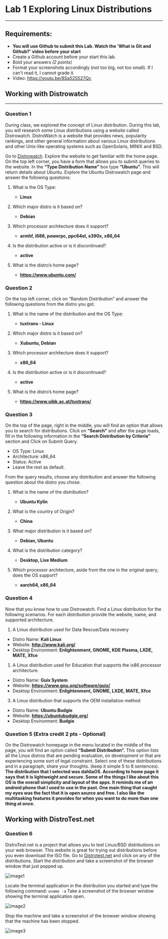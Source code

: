 # Lab 1 Exploring Linux Distributions
---
## Requirements:
* **You will use Github to submit this Lab. Watch the 'What is Git and Github?' video before your start**
* Create a Github account before your start this lab.
* Bold your answers *(2 points)*
* Format your screenshots accordingly (not too big, not too small). If I can’t read it, I cannot grade it.
* Video: https://youtu.be/8Sa52S527Qc


## Working with Distrowatch
---
### Question 1
During class, we explored the concept of Linux distribution. During this lab, you will research some Linux distributions using a website called Distrowatch. DistroWatch is a website that provides news, popularity rankings, and other general information about various Linux distributions and other Unix-like operating systems such as OpenSolaris, MINIX and BSD. 

Go to [Distrowatch](https://distrowatch.com/). Explore the website to get familiar with the home page. On the top left corner, you have a form that allows you to submit queries to the website. In the **“Type Distribution Name”** box type **“Ubuntu”.**  This will return details about Ubuntu. Explore the Ubuntu Distrowatch page and answer the following questions:

1. What is the OS Type: 
   * **Linux**

2. Which major distro is it based on?  
   * **Debian**
   
3. Which processor architecture does it support?  
   * **armhf, i686, powerpc, ppc64el, s390x, x86_64**

4. Is the distribution active or is it discontinued?  
   * **active**

5. What is the distro’s home page?  
   * **https://www.ubuntu.com/**

### Question 2
On the top left corner, click on “Random Distribution” and answer the following questions from the distro you got.
1. What is the name of the distribution and the OS Type: 
   * **tuxtrans - Linux**

2. Which major distro is it based on?  
   * **Xubuntu, Debian**
   
3. Which processor architecture does it support?  
   * **x86_64**

4. Is the distribution active or is it discontinued?  
   * **active**

5. What is the distro’s home page?  
   * **https://www.uibk.ac.at/tuxtrans/**

### Question 3
On the top of the page, right in the middle, you will find an option that allows you to search for distributions. 
Click on **“Search”** and after the page loads, fill in the following information in the **“Search Distribution by Criteria”** section and Click on Submit Query.
* OS Type: Linux
* Architecture: x86_64
* Status: Active
* Leave the rest as default.

From the query results, choose any distribution and answer the following question about the distro you chose.

1. What is the name of the distribution? 
   * **Ubuntu Kylin**
  
2. What is the country of Origin?
   * **China**
  
3. What major distribution is it based on?
   * **Debian, Ubuntu**

4. What is the distribution category?
   * **Desktop, Live Medium**
  
5. Which processor architecture, aside from the one in the original query, does the OS support?
   * **aarch64, x86_64**

### Question 4
Now that you know how to use Distrowatch. Find a Linux distribution for the following scenarios. For each distribution provide the website, name, and supported architecture.

1. A Linux distribution used for Data Rescue/Data recovery
* Distro Name: **Kali Linux**
* Website: **http://www.kali.org/**
* Desktop Environment: **Enlightenment, GNOME, KDE Plasma, LXDE, MATE, Xfce**

1. A Linux distribution used for Education that supports the ix86 processor architecture.
* Distro Name: **Guix System**
* Website: **https://www.gnu.org/software/guix/**
* Desktop Environment: **Enlightenment, GNOME, LXDE, MATE, Xfce**

3. A Linux distribution that supports the OEM installation method
* Distro Name: **Ubuntu Budgie**
* Website: **https://ubuntubudgie.org/**
* Desktop Environment: **Budgie**

### Question 5 (Extra credit 2 pts - Optional)
On the Distrowatch homepage in the menu located in the middle of the page, you will find an option called **“Submit Distribution”.** This option lists all the Linux distros that are pending evaluation, on development or that are experiencing some sort of legal constraint.  Select one of these distributions and in a paragraph, share your thoughts. (keep it simple 5 to 8 sentences).
**The distribution that I selected was dahliaOS. According to home page it says that it is lightweight and secure. Some of the things I like about this OS is the overall simplicity and layout of the apps. It reminds me of an android phone that I used to use in the past. One main thing that caught my eyes was the fact that it is open source and free. I also like the multitasking features it provides for when you want to do more than one thing at once.**


## Working with DistroTest.net
### Question 6
DistroTest.net is a project that allows you to test Linux/BSD distributions on your web browser. This website is great for trying out distributions before you even download the ISO file. Go to [Distrotest.net](https://distrotest.net/) and click on any of the distributions. Start the distribution and take a screenshot of the browser window that just popped up.

![image1](img3.PNG)

Locate the terminal application in the distribution you started and type the following command: `uname -a` Take a screenshot of the browser window showing the terminal application open.

![image2](terminal.PNG)

Stop the machine and take a screenshot of the browser window showing that the machine has been stopped.

![image3](shutdown.PNG)
